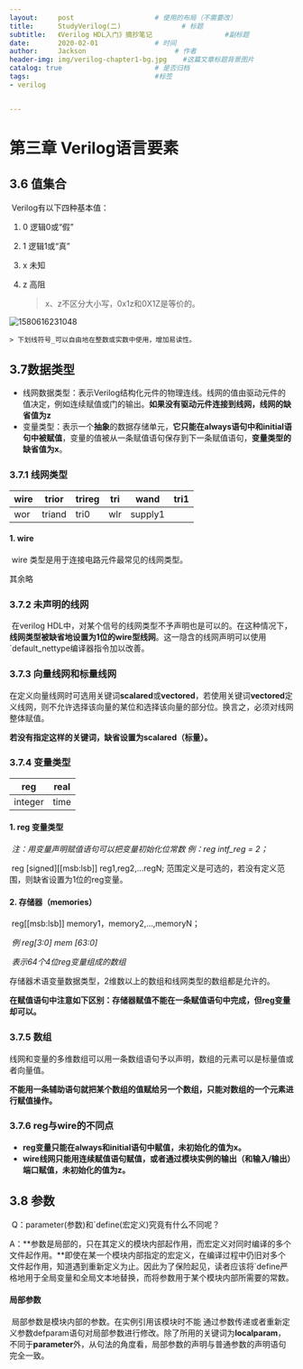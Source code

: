 ```yaml
---
layout:     post                    # 使用的布局（不需要改）
title:      StudyVerilog(二)               # 标题 
subtitle:   《Verilog HDL入门》摘抄笔记					 #副标题
date:       2020-02-01              # 时间
author:     Jackson                      # 作者
header-img: img/verilog-chapter1-bg.jpg    #这篇文章标题背景图片
catalog: true                       # 是否归档
tags:                               #标签
- verilog


---
```


# 第三章 Verilog语言要素

## 3.6 值集合

​	Verilog有以下四种基本值：

   1. 0	逻辑0或“假”

   2. 1    逻辑1或“真”

   3. x    未知

   4. z     高阻

      >  x、z不区分大小写，0x1z和0X1Z是等价的。

![1580616231048](http://sql.icrystal.top/verilogConstant.png)

	> 下划线符号_可以自由地在整数或实数中使用，增加易读性。

## 3.7数据类型

* 线网数据类型：表示Verilog结构化元件的物理连线。线网的值由驱动元件的值决定，例如连续赋值或门的输出。**如果没有驱动元件连接到线网，线网的缺省值为z**
* 变量类型：表示一个**抽象**的数据存储单元，**它只能在always语句中和initial语句中被赋值**，变量的值被从一条赋值语句保存到下一条赋值语句，**变量类型的缺省值为x**。

### 3.7.1 线网类型

| wire | trior  | trireg | tri  | wand    | tri1 |
| ---- | ------ | ------ | ---- | ------- | ---- |
| wor  | triand | tri0   | wlr  | supply1 |      |

#### 1. wire

​	wire 类型是用于连接电路元件最常见的线网类型。

其余略

### 3.7.2 未声明的线网

​	在verilog HDL中，对某个信号的线网类型不予声明也是可以的。在这种情况下，**线网类型被缺省地设置为1位的wire型线网**。这一隐含的线网声明可以使用`default_nettype编译器指令加以改善。

### 3.7.3 向量线网和标量线网

​	在定义向量线网时可选用关键词**scalared**或**vectored**，若使用关键词**vectored**定义线网，则不允许选择该向量的某位和选择该向量的部分位。换言之，必须对线网整体赋值。

​	**若没有指定这样的关键词，缺省设置为scalared（标量）。**

### 3.7.4 变量类型

| reg     | real |
| ------- | ---- |
| integer | time |

#### 1. reg 变量类型

​	*注：用变量声明赋值语句可以把变量初始化位常数	例：reg  intf_reg = 2；*

​	reg \[signed][[msb:lsb]] reg1,reg2,...regN;		范围定义是可选的，若没有定义范围，则缺省设置为1位的reg变量。

#### 2. 存储器（memories）

​	reg[[msb:lsb]] memory1，memory2,...,memoryN；

​	*例 reg[3:0] mem [63:0]*

​	*表示64个4位reg变量组成的数组*

​	存储器术语变量数据类型，2维数以上的数组和线网类型的数组都是允许的。

​	**在赋值语句中注意如下区别：存储器赋值不能在一条赋值语句中完成，但reg变量却可以。**

### 3.7.5 数组

​	线网和变量的多维数组可以用一条数组语句予以声明，数组的元素可以是标量值或者向量值。

​	**不能用一条辅助语句就把某个数组的值赋给另一个数组，只能对数组的一个元素进行赋值操作。**

### 3.7.6 **reg与wire的不同点**

* **reg变量只能在always和initial语句中赋值，未初始化的值为x。**
* **wire线网只能用连续赋值语句赋值，或者通过模块实例的输出（和输入/输出）端口赋值，未初始化的值为z。**

## 3.8 参数

​	Q：parameter(参数)和`define(宏定义)究竟有什么不同呢？

​	A：**参数是局部的，只在其定义的模块内部起作用，而宏定义对同时编译的多个文件起作用。**即使在某一个模块内部指定的宏定义，在编译过程中仍旧对多个文件起作用，知道遇到重新定义为止。因此为了保险起见，读者应该将`define严格地用于全局变量和全局文本地替换，而将参数用于某个模块内部所需要的常数。

#### 局部参数

​	局部参数是模块内部的参数。在实例引用该模块时不能 通过参数传递或者重新定义参数defparam语句对局部参数进行修改。除了所用的关键词为**localparam**，不同于**parameter**外，从句法的角度看，局部参数的声明与普通参数的声明语句完全一致。